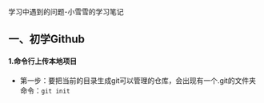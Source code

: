 学习中遇到的问题-小雪雪的学习笔记

## 一、初学Github

#### 1.命令行上传本地项目

  * 第一步：要把当前的目录生成git可以管理的仓库，会出现有一个.git的文件夹
    命令：`git init`

